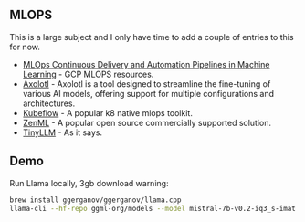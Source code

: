 ## MLOPS

This is a large subject and I only have time to add a couple of entries to this for now.


- [MLOps Continuous Delivery and Automation Pipelines in Machine Learning](https://cloud.google.com/architecture/mlops-continuous-delivery-and-automation-pipelines-in-machine-learning) - GCP MLOPS resources.
- [Axolotl](https://github.com/OpenAccess-AI-Collective/axolotl) - Axolotl is a tool designed to streamline the fine-tuning of various AI models, offering support for multiple configurations and architectures.
- [Kubeflow](https://github.com/kubeflow/kubeflow) - A popular k8 native mlops toolkit.
- [ZenML](https://github.com/zenml-io/zenml) - A popular open source commercially supported solution.
- [TinyLLM](https://github.com/jasonacox/TinyLLM) - As it says.


## Demo

Run Llama locally, 3gb download warning:

```sh
brew install ggerganov/ggerganov/llama.cpp
llama-cli --hf-repo ggml-org/models --model mistral-7b-v0.2-iq3_s-imat.gguf -p "I like big" -r "."
```